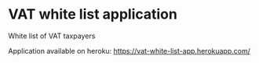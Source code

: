 # VAT white list application

White list of VAT taxpayers

Application available on heroku: https://vat-white-list-app.herokuapp.com/
